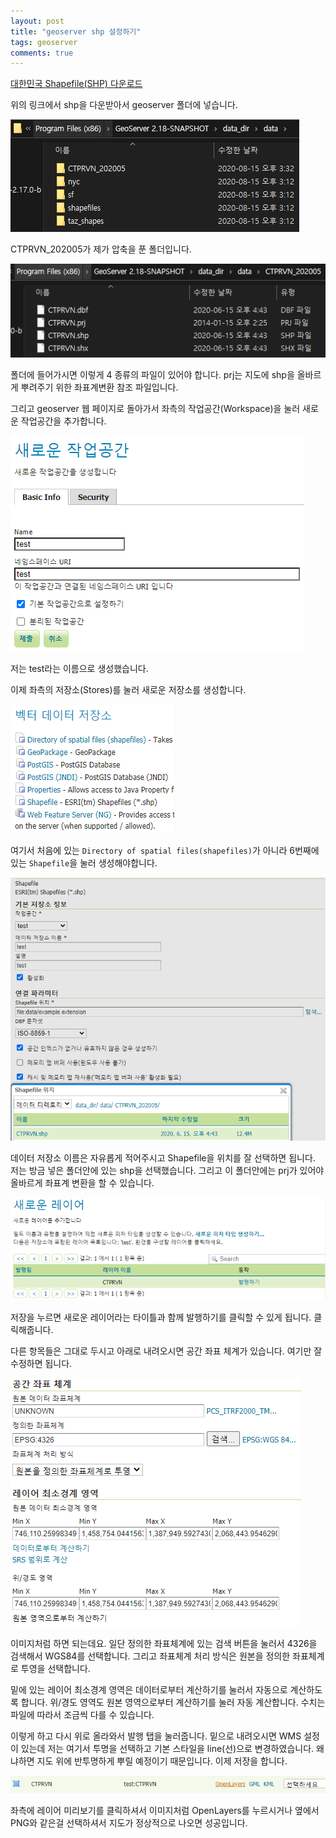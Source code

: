 ```yaml
---
layout: post
title: "geoserver shp 설정하기"
tags: geoserver
comments: true
---
```


[대한민국 Shapefile(SHP) 다운로드](http://www.gisdeveloper.co.kr/?p=2332)

위의 링크에서 shp을 다운받아서 geoserver 폴더에 넣습니다.

<img src="/images/geoserversetting1.png">

CTPRVN_202005가 제가 압축을 푼 폴더입니다.

<img src="/images/geoserversetting2.png">

폴더에 들어가시면 이렇게 4 종류의 파일이 있어야 합니다.
prj는 지도에 shp을 올바르게 뿌려주기 위한 좌표계변환 참조 파일입니다.

그리고 geoserver 웹 페이지로 돌아가서 좌측의 작업공간(Workspace)을 눌러 새로운 작업공간을 추가합니다.

<img src="/images/geoserversetting3.png">

저는 test라는 이름으로 생성했습니다.

이제 좌측의 저장소(Stores)를 눌러 새로운 저장소를 생성합니다.

<img src="/images/geoserversetting4.png">

여기서 처음에 있는 `Directory of spatial files(shapefiles)`가 아니라 6번째에 있는 `Shapefile`을 눌러 생성해야합니다.

<img src="/images/geoserversetting5.png">

데이터 저장소 이름은 자유롭게 적어주시고 Shapefile을 위치를 잘 선택하면 됩니다. 저는 방금 넣은 폴더안에 있는 shp을 선택했습니다. 그리고 이 폴더안에는 prj가 있어야 올바르게 좌표계 변환을 할 수 있습니다.

<img src="/images/geoserversetting6.png">

저장을 누르면 새로운 레이어라는 타이틀과 함께 발행하기를 클릭할 수 있게 됩니다. 클릭해줍니다.

다른 항목들은 그대로 두시고 아래로 내려오시면 공간 좌표 체계가 있습니다. 여기만 잘 수정하면 됩니다.

<img src="/images/geoserversetting7.png">

이미지처럼 하면 되는데요. 일단 정의한 좌표체계에 있는 검색 버튼을 눌러서 4326을 검색해서 WGS84를 선택합니다. 그리고 좌표체계 처리 방식은 원본을 정의한 좌표체계로 투영을 선택합니다.

밑에 있는 레이어 최소경계 영역은 데이터로부터 계산하기를 눌러서 자동으로 계산하도록 합니다. 위/경도 영역도 원본 영역으로부터 계산하기를 눌러 자동 계산합니다. 수치는 파일에 따라서 조금씩 다를 수 있습니다.

이렇게 하고 다시 위로 올라와서 발행 탭을 눌러줍니다. 밑으로 내려오시면 WMS 설정이 있는데 저는 여기서 투명을 선택하고 기본 스타일을 line(선)으로 변경하였습니다. 왜냐하면 지도 위에 반투명하게 뿌릴 예정이기 때문입니다. 이제 저장을 합니다.

<img src="/images/geoserversetting8.png">

좌측에 레이어 미리보기를 클릭하셔서 이미지처럼 OpenLayers를 누르시거나 옆에서 PNG와 같은걸 선택하셔서 지도가 정상적으로 나오면 성공입니다.